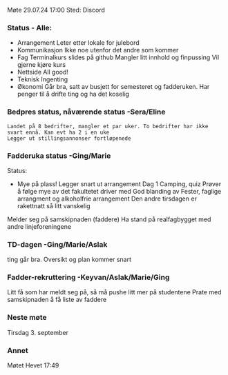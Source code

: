 Møte 29.07.24 17:00 Sted: Discord

### Status - Alle:
- Arrangement
Leter etter lokale for julebord
- Kommunikasjon
Ikke noe utenfor det andre som kommer
- Fag
Terminalkurs slides på github
Mangler litt innhold og finpussing
Vil gjerne kjøre kurs
- Nettside
All good!
- Teknisk
Ingenting
- Økonomi
Går bra, satt av busjett for semesteret og fadderuken. Har penger til å drifte ting og ha det koselig

### Bedpres status, nåværende status -Sera/Eline
    Landet på 8 bedrifter, mangler et par uker. To bedrifter har ikke svart ennå. Kan evt ha 2 i en uke
    Legger ut stillingsannonser fortløpenede

### Fadderuka status -Ging/Marie
Status:
- Mye på plass! Legger snart ut arrangement
Dag 1 Camping, quiz
Prøver å følge mye av det fakultetet driver med
God blanding av Fester, faglige arrangment og alkoholfrie arrangement
Den andre tirsdagen er rakettnatt så litt vanskelig

Melder seg på samskipnaden (faddere)
Ha stand på realfagbygget med andre linjeforeningene

### TD-dagen -Ging/Marie/Aslak 
ting går bra. Oversikt og plan kommer snart


### Fadder-rekruttering -Keyvan/Aslak/Marie/Ging
Litt få som har meldt seg på, så må pushe litt mer på studentene
Prate med samskipnaden å få liste av faddere

### Neste møte
Tirsdag 3. september

### Annet
Møtet Hevet 17:49